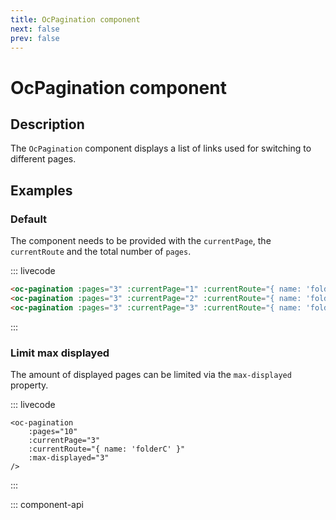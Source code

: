 ```yaml
---
title: OcPagination component
next: false
prev: false
---
```


# OcPagination component

## Description

The `OcPagination` component displays a list of links used for switching to different pages.

## Examples

### Default

The component needs to be provided with the `currentPage`, the `currentRoute` and the total number of `pages`.

::: livecode
```html
<oc-pagination :pages="3" :currentPage="1" :currentRoute="{ name: 'folderA' }" />
<oc-pagination :pages="3" :currentPage="2" :currentRoute="{ name: 'folderB' }" />
<oc-pagination :pages="3" :currentPage="3" :currentRoute="{ name: 'folderC' }" />
```
:::

### Limit max displayed

The amount of displayed pages can be limited via the `max-displayed` property.

::: livecode
```html{5}
<oc-pagination
	:pages="10"
	:currentPage="3"
	:currentRoute="{ name: 'folderC' }"
	:max-displayed="3"
/>
```
:::

::: component-api
